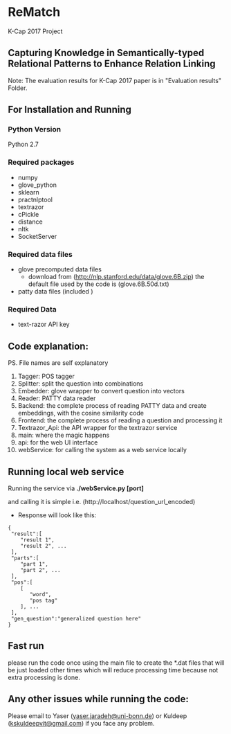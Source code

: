 # ReMatch
K-Cap 2017 Project 
## Capturing Knowledge in Semantically-typed Relational Patterns to Enhance Relation Linking
Note: The evaluation results for K-Cap 2017 paper is in "Evaluation results" Folder.

## For Installation and Running

### Python Version
Python 2.7

### Required packages
* numpy
* glove_python
* sklearn
* practnlptool
* textrazor
* cPickle
* distance
* nltk
* SocketServer

### Required data files
* glove precomputed data files
  - download from (http://nlp.stanford.edu/data/glove.6B.zip) the default file used by the code is (glove.6B.50d.txt)
* patty data files (included <not big>)

### Required Data
* text-razor API key

## Code explanation:
PS. File names are self explanatory

1. Tagger: POS tagger
1. Splitter: split the question into combinations
1. Embedder: glove wrapper to convert question into vectors
1. Reader: PATTY data reader
1. Backend: the complete process of reading PATTY data and create embeddings, with the cosine similarity code
1. Frontend: the complete process of reading a question and processing it
1. Textrazor_Api: the API wrapper for the textrazor service
1. main: where the magic happens
1. api: for the web UI interface
1. webService: for calling the system as a web service locally

## Running local web service
Running the service via **./webService.py [port]**


and calling it is simple i.e. (http://localhost/question_url_encoded)
  - Response will look like this:
  ```
  {
   "result":[
      "result 1",
      "result 2", ...
   ],
   "parts":[
      "part 1",
      "part 2", ...
   ],
   "pos":[
      [
         "word",
         "pos tag"
      ], ...
   ],
   "gen_question":"generalized question here"
}
  ```

## Fast run
please run the code once using the main file to create the *.dat files that will be just loaded other times which will reduce processing time because not extra processing is done.

## Any other issues while running the code:
Please email to Yaser (yaser.jaradeh@uni-bonn.de) or Kuldeep (kskuldeepvit@gmail.com) if you face any problem.

